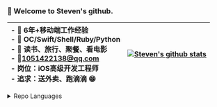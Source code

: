 ### 👋 Welcome to Steven's github.

| <div align="left"> - 💪 6年+移动端工作经验 <br> - 📝 OC/Swift/Shell/Ruby/Python <br> - 👟 读书、旅行、聚餐、看电影 <br> - 📮1051422138@qq.com <br> - 岗位：iOS高级开发工程师 <br> - 追求：送外卖、跑滴滴 😁 </div>| [![Steven's github stats](https://github-readme-stats.vercel.app/api?username=githubsh&show_icons=true&theme=dark)](https://github.com/anuraghazra/github-readme-stats) |
| --- | --- |

<details>

<summary> Repo Languages </summary>
  
![githubsh Language](https://repo-charts.taroxin.cn/api/repo/languageChart?owner=githubsh)

</details>
